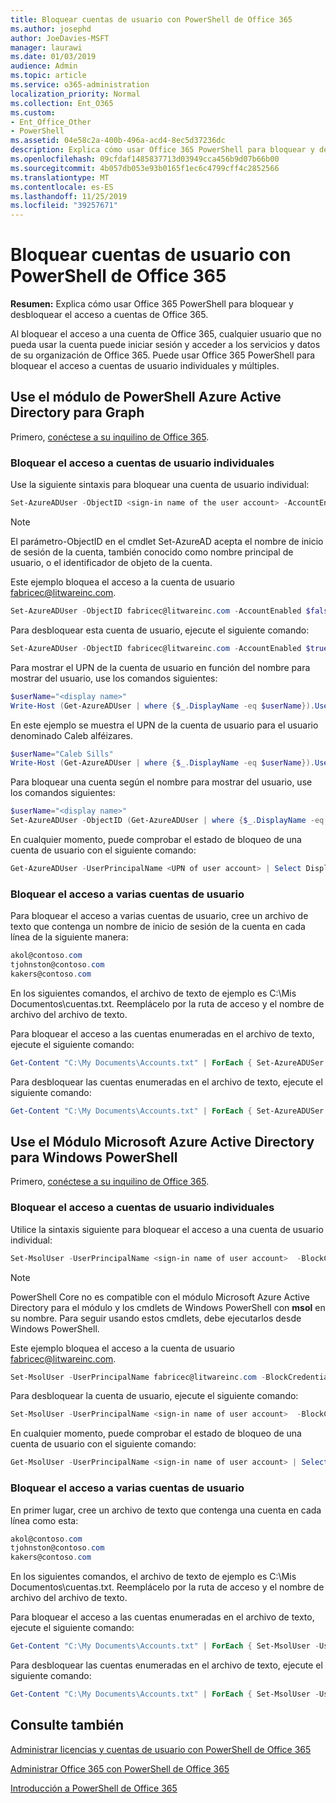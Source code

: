 ```yaml
---
title: Bloquear cuentas de usuario con PowerShell de Office 365
ms.author: josephd
author: JoeDavies-MSFT
manager: laurawi
ms.date: 01/03/2019
audience: Admin
ms.topic: article
ms.service: o365-administration
localization_priority: Normal
ms.collection: Ent_O365
ms.custom:
- Ent_Office_Other
- PowerShell
ms.assetid: 04e58c2a-400b-496a-acd4-8ec5d37236dc
description: Explica cómo usar Office 365 PowerShell para bloquear y desbloquear el acceso a cuentas de Office 365.
ms.openlocfilehash: 09cfdaf1485837713d03949cca456b9d07b66b00
ms.sourcegitcommit: 4b057db053e93b0165f1ec6c4799cff4c2852566
ms.translationtype: MT
ms.contentlocale: es-ES
ms.lasthandoff: 11/25/2019
ms.locfileid: "39257671"
---
```

# <a name="block-user-accounts-with-office-365-powershell"></a>Bloquear cuentas de usuario con PowerShell de Office 365

**Resumen:**  Explica cómo usar Office 365 PowerShell para bloquear y desbloquear el acceso a cuentas de Office 365.
  
Al bloquear el acceso a una cuenta de Office 365, cualquier usuario que no pueda usar la cuenta puede iniciar sesión y acceder a los servicios y datos de su organización de Office 365. Puede usar Office 365 PowerShell para bloquear el acceso a cuentas de usuario individuales y múltiples.

## <a name="use-the-azure-active-directory-powershell-for-graph-module"></a>Use el módulo de PowerShell Azure Active Directory para Graph

Primero, [conéctese a su inquilino de Office 365](connect-to-office-365-powershell.md#connect-with-the-azure-active-directory-powershell-for-graph-module).
 
### <a name="block-access-to-individual-user-accounts"></a>Bloquear el acceso a cuentas de usuario individuales

Use la siguiente sintaxis para bloquear una cuenta de usuario individual:
  
```powershell
Set-AzureADUser -ObjectID <sign-in name of the user account> -AccountEnabled $false
```

> [!NOTE]
> El parámetro-ObjectID en el cmdlet Set-AzureAD acepta el nombre de inicio de sesión de la cuenta, también conocido como nombre principal de usuario, o el identificador de objeto de la cuenta. 
  
Este ejemplo bloquea el acceso a la cuenta de usuario fabricec@litwareinc.com.
  
```powershell
Set-AzureADUser -ObjectID fabricec@litwareinc.com -AccountEnabled $false
```

Para desbloquear esta cuenta de usuario, ejecute el siguiente comando:
  
```powershell
Set-AzureADUser -ObjectID fabricec@litwareinc.com -AccountEnabled $true
```

Para mostrar el UPN de la cuenta de usuario en función del nombre para mostrar del usuario, use los comandos siguientes:
  
```powershell
$userName="<display name>"
Write-Host (Get-AzureADUser | where {$_.DisplayName -eq $userName}).UserPrincipalName

```

En este ejemplo se muestra el UPN de la cuenta de usuario para el usuario denominado Caleb alféizares.
  
```powershell
$userName="Caleb Sills"
Write-Host (Get-AzureADUser | where {$_.DisplayName -eq $userName}).UserPrincipalName
```

Para bloquear una cuenta según el nombre para mostrar del usuario, use los comandos siguientes:
  
```powershell
$userName="<display name>"
Set-AzureADUser -ObjectID (Get-AzureADUser | where {$_.DisplayName -eq $userName}).UserPrincipalName -AccountEnabled $false

```

En cualquier momento, puede comprobar el estado de bloqueo de una cuenta de usuario con el siguiente comando:
  
```powershell
Get-AzureADUser -UserPrincipalName <UPN of user account> | Select DisplayName,AccountEnabled
```

### <a name="block-access-to-multiple-user-accounts"></a>Bloquear el acceso a varias cuentas de usuario

Para bloquear el acceso a varias cuentas de usuario, cree un archivo de texto que contenga un nombre de inicio de sesión de la cuenta en cada línea de la siguiente manera:
    
  ```powershell
akol@contoso.com
tjohnston@contoso.com
kakers@contoso.com
  ```

En los siguientes comandos, el archivo de texto de ejemplo es C:\Mis Documentos\cuentas.txt. Reemplácelo por la ruta de acceso y el nombre de archivo del archivo de texto.
  
Para bloquear el acceso a las cuentas enumeradas en el archivo de texto, ejecute el siguiente comando:
    
```powershell
Get-Content "C:\My Documents\Accounts.txt" | ForEach { Set-AzureADUSer -ObjectID $_ -AccountEnabled $false }
```

Para desbloquear las cuentas enumeradas en el archivo de texto, ejecute el siguiente comando:
    
```powershell
Get-Content "C:\My Documents\Accounts.txt" | ForEach { Set-AzureADUSer -ObjectID $_ -AccountEnabled $true }
```

## <a name="use-the-microsoft-azure-active-directory-module-for-windows-powershell"></a>Use el Módulo Microsoft Azure Active Directory para Windows PowerShell

Primero, [conéctese a su inquilino de Office 365](connect-to-office-365-powershell.md#connect-with-the-microsoft-azure-active-directory-module-for-windows-powershell).

    
### <a name="block-access-to-individual-user-accounts"></a>Bloquear el acceso a cuentas de usuario individuales

Utilice la sintaxis siguiente para bloquear el acceso a una cuenta de usuario individual:
  
```powershell
Set-MsolUser -UserPrincipalName <sign-in name of user account>  -BlockCredential $true
```

>[!Note]
>PowerShell Core no es compatible con el módulo Microsoft Azure Active Directory para el módulo y los cmdlets de Windows PowerShell con **msol** en su nombre. Para seguir usando estos cmdlets, debe ejecutarlos desde Windows PowerShell.
>

Este ejemplo bloquea el acceso a la cuenta de usuario fabricec@litwareinc.com.
  
```powershell
Set-MsolUser -UserPrincipalName fabricec@litwareinc.com -BlockCredential $true
```

Para desbloquear la cuenta de usuario, ejecute el siguiente comando:
  
```powershell
Set-MsolUser -UserPrincipalName <sign-in name of user account>  -BlockCredential $false
```

En cualquier momento, puede comprobar el estado de bloqueo de una cuenta de usuario con el siguiente comando:
  
```powershell
Get-MsolUser -UserPrincipalName <sign-in name of user account> | Select DisplayName,BlockCredential
```

### <a name="block-access-to-multiple-user-accounts"></a>Bloquear el acceso a varias cuentas de usuario

En primer lugar, cree un archivo de texto que contenga una cuenta en cada línea como esta:
    
  ```powershell
akol@contoso.com
tjohnston@contoso.com
kakers@contoso.com
  ```
En los siguientes comandos, el archivo de texto de ejemplo es C:\Mis Documentos\cuentas.txt. Reemplácelo por la ruta de acceso y el nombre de archivo del archivo de texto.
    
Para bloquear el acceso a las cuentas enumeradas en el archivo de texto, ejecute el siguiente comando:
    
  ```powershell
  Get-Content "C:\My Documents\Accounts.txt" | ForEach { Set-MsolUser -UserPrincipalName $_ -BlockCredential $true }
  ```
Para desbloquear las cuentas enumeradas en el archivo de texto, ejecute el siguiente comando:
    
  ```powershell
  Get-Content "C:\My Documents\Accounts.txt" | ForEach { Set-MsolUser -UserPrincipalName $_ -BlockCredential $false }
  ```

## <a name="see-also"></a>Consulte también

[Administrar licencias y cuentas de usuario con PowerShell de Office 365](manage-user-accounts-and-licenses-with-office-365-powershell.md)
  
[Administrar Office 365 con PowerShell de Office 365](manage-office-365-with-office-365-powershell.md)
  
[Introducción a PowerShell de Office 365](getting-started-with-office-365-powershell.md)
